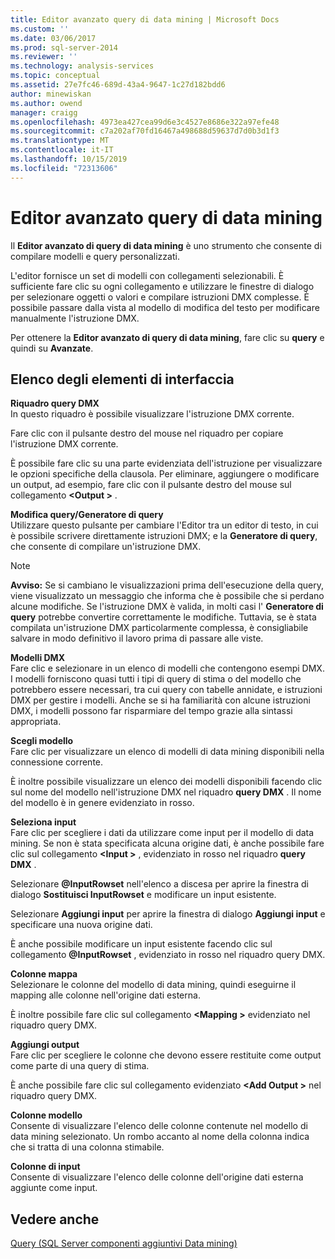 ```yaml
---
title: Editor avanzato query di data mining | Microsoft Docs
ms.custom: ''
ms.date: 03/06/2017
ms.prod: sql-server-2014
ms.reviewer: ''
ms.technology: analysis-services
ms.topic: conceptual
ms.assetid: 27e7fc46-689d-43a4-9647-1c27d182bdd6
author: minewiskan
ms.author: owend
manager: craigg
ms.openlocfilehash: 4973ea427cea99d6e3c4527e8686e322a97efe48
ms.sourcegitcommit: c7a202af70fd16467a498688d59637d7d0b3d1f3
ms.translationtype: MT
ms.contentlocale: it-IT
ms.lasthandoff: 10/15/2019
ms.locfileid: "72313606"
---
```

# <a name="advanced-data-mining-query-editor"></a>Editor avanzato query di data mining
  Il **Editor avanzato di query di data mining** è uno strumento che consente di compilare modelli e query personalizzati.  
  
 L'editor fornisce un set di modelli con collegamenti selezionabili. È sufficiente fare clic su ogni collegamento e utilizzare le finestre di dialogo per selezionare oggetti o valori e compilare istruzioni DMX complesse. È possibile passare dalla vista al modello di modifica del testo per modificare manualmente l'istruzione DMX.  
  
 Per ottenere la **Editor avanzato di query di data mining**, fare clic su **query** e quindi su **Avanzate**.  
  
## <a name="uielement-list"></a>Elenco degli elementi di interfaccia  
 **Riquadro query DMX**  
 In questo riquadro è possibile visualizzare l'istruzione DMX corrente.  
  
 Fare clic con il pulsante destro del mouse nel riquadro per copiare l'istruzione DMX corrente.  
  
 È possibile fare clic su una parte evidenziata dell'istruzione per visualizzare le opzioni specifiche della clausola. Per eliminare, aggiungere o modificare un output, ad esempio, fare clic con il pulsante destro del mouse sul collegamento **\<Output >** .  
  
 **Modifica query/Generatore di query**  
 Utilizzare questo pulsante per cambiare l'Editor tra un editor di testo, in cui è possibile scrivere direttamente istruzioni DMX; e la **Generatore di query**, che consente di compilare un'istruzione DMX.  
  
> [!NOTE]  
>  **Avviso:** Se si cambiano le visualizzazioni prima dell'esecuzione della query, viene visualizzato un messaggio che informa che è possibile che si perdano alcune modifiche. Se l'istruzione DMX è valida, in molti casi l' **Generatore di query** potrebbe convertire correttamente le modifiche. Tuttavia, se è stata compilata un'istruzione DMX particolarmente complessa, è consigliabile salvare in modo definitivo il lavoro prima di passare alle viste.  
  
 **Modelli DMX**  
 Fare clic e selezionare in un elenco di modelli che contengono esempi DMX. I modelli forniscono quasi tutti i tipi di query di stima o del modello che potrebbero essere necessari, tra cui query con tabelle annidate, e istruzioni DMX per gestire i modelli. Anche se si ha familiarità con alcune istruzioni DMX, i modelli possono far risparmiare del tempo grazie alla sintassi appropriata.  
  
 **Scegli modello**  
 Fare clic per visualizzare un elenco di modelli di data mining disponibili nella connessione corrente.  
  
 È inoltre possibile visualizzare un elenco dei modelli disponibili facendo clic sul nome del modello nell'istruzione DMX nel riquadro **query DMX** . Il nome del modello è in genere evidenziato in rosso.  
  
 **Seleziona input**  
 Fare clic per scegliere i dati da utilizzare come input per il modello di data mining. Se non è stata specificata alcuna origine dati, è anche possibile fare clic sul collegamento **\<Input >** , evidenziato in rosso nel riquadro **query DMX** .  
  
 Selezionare **\@InputRowset** nell'elenco a discesa per aprire la finestra di dialogo **Sostituisci InputRowset** e modificare un input esistente.  
  
 Selezionare **Aggiungi input** per aprire la finestra di dialogo **Aggiungi input** e specificare una nuova origine dati.  
  
 È anche possibile modificare un input esistente facendo clic sul collegamento **\@InputRowset** , evidenziato in rosso nel riquadro query DMX.  
  
 **Colonne mappa**  
 Selezionare le colonne del modello di data mining, quindi eseguirne il mapping alle colonne nell'origine dati esterna.  
  
 È inoltre possibile fare clic sul collegamento **\<Mapping >** evidenziato nel riquadro query DMX.  
  
 **Aggiungi output**  
 Fare clic per scegliere le colonne che devono essere restituite come output come parte di una query di stima.  
  
 È anche possibile fare clic sul collegamento evidenziato **\<Add Output >** nel riquadro query DMX.  
  
 **Colonne modello**  
 Consente di visualizzare l'elenco delle colonne contenute nel modello di data mining selezionato. Un rombo accanto al nome della colonna indica che si tratta di una colonna stimabile.  
  
 **Colonne di input**  
 Consente di visualizzare l'elenco delle colonne dell'origine dati esterna aggiunte come input.  
  
## <a name="see-also"></a>Vedere anche  
 [Query &#40;SQL Server componenti aggiuntivi Data mining&#41;](query-sql-server-data-mining-add-ins.md)  
  
  
